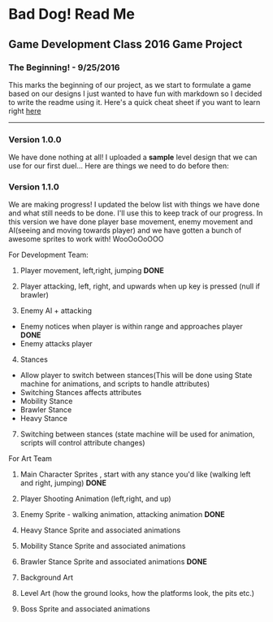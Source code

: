 # Bad Dog! Read Me 
## Game Development Class 2016 Game Project

### The Beginning! - 9/25/2016
This marks the beginning of our project, as we start to formulate a game based on our designs
I just wanted to have fun with markdown so I decided to write the readme using it. Here's a quick cheat sheet if you want to learn right [here](https://github.com/adam-p/markdown-here/wiki/Markdown-Cheatsheet)

---

### Version 1.0.0
We have done nothing at all! I uploaded a **sample** level design that we can use for our first duel... Here are things we need to do before then:

### Version 1.1.0
We are making progress! I updated the below list with things we have done and what still needs to be done. I'll use this to keep track of our progress. In this version we have done player base movement, enemy movement and AI(seeing and moving towards player) and we have gotten a bunch of awesome sprites to work with! WooOoOoOOO 

For Development Team:

1. Player movement, left,right, jumping **DONE**
2. Player attacking, left, right, and upwards when up key is pressed (null if brawler)

3. Enemy AI + attacking
  * Enemy notices when player is within range and approaches player **DONE**
  *  Enemy attacks player

4. Stances
  * Allow player to switch between stances(This will be done using State machine for animations, and scripts to handle attributes)
  * Switching Stances affects attributes
  * Mobility Stance
  * Brawler Stance
  * Heavy Stance

7. Switching between stances (state machine will be used for animation, scripts will control attribute changes)

For Art Team

1. Main Character Sprites , start with any stance you'd like (walking left and right, jumping) **DONE**
2. Player Shooting Animation (left,right, and up)

3. Enemy Sprite - walking animation, attacking animation **DONE**

4. Heavy Stance Sprite and associated animations
5. Mobility Stance Sprite and associated animations
6. Brawler Stance Sprite and associated animations **DONE**

7. Background Art
8. Level Art (how the ground looks, how the platforms look, the pits etc.)

9. Boss Sprite and associated animations

